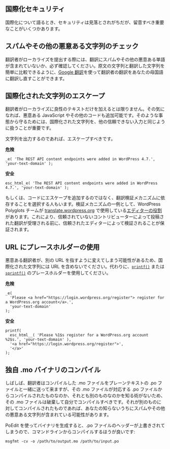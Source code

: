 <!-- 
Internationalization Security
 -->
国際化セキュリティ
-----------------------------

<!-- 
Security is often overlooked when talking about internationalization, but there are a few important things to keep in mind.
 -->
国際化について語るとき、セキュリティは見落とされがちだが、留意すべき重要なことがいくつかあります。

<!-- 
## Check for Spam and Other Malicious Strings
 -->
## スパムやその他の悪意ある文字列のチェック

<!-- 
When a translator submits a localization to you, always check to make sure they didn't include spam or other malicious words in their translation. You can use [Google Translate](https://translate.google.com/) to translate their translation back into your native language so that you can easily compare the original and translated strings.
 -->
翻訳者がローカライズを提出する際には、翻訳にスパムやその他の悪意ある単語が含まれていないか、必ず確認してください。原文の文字列と翻訳した文字列を簡単に比較できるように、[Google 翻訳](https://translate.google.com/)を使って翻訳者の翻訳をあなたの母国語に翻訳し直すことができます。

<!-- 
## Escape Internationalized Strings
 -->
## 国際化された文字列のエスケープ

<!-- 
You can't trust that a translator will only add benign text to their localization; if they want to, they could add malicious JavaScript or other code instead. To protect against that, it's important to treat internationalized strings like you would any other untrusted input.
 -->
翻訳者がローカライズに良性のテキストだけを加えるとは限りません。その気になれば、悪意ある JavaScript やその他のコードも追加可能です。そのような事態から守るためには、国際化された文字列を、他の信頼できない入力と同じように扱うことが重要です。

<!-- 
If you're outputting the strings, then they should be escaped.
 -->
文字列を出力するのであれば、エスケープすべきです。

<!-- 
**Insecure**
 -->
**危険**

```
_e( 'The REST API content endpoints were added in WordPress 4.7.', 'your-text-domain' );
```

<!-- 
**Secure**
 -->
**安全**

```
esc_html_e( 'The REST API content endpoints were added in WordPress 4.7.', 'your-text-domain' );
```

<!-- 
Alternatively, some people choose to rely on a translation verification mechanism, rather than adding escaping to their code. One example of a verification mechanism is [the editor roles](https://make.wordpress.org/polyglots/handbook/glossary/#project-translation-editor) that the WordPress Polyglots team uses for [translate.wordpress.org](https://translate.wordpress.org/). This ensures that any translation submitted by an untrusted contributor has been verified by a trusted editor before being accepted.
 -->
もしくは、コードにエスケープを追加するのではなく、翻訳検証メカニズムに依存することを選択する人もいます。検証メカニズムの一例として、WordPress Polyglots チームが [translate.wordpress.org](https://translate.wordpress.org/) で使用している[エディターの役割](https://make.wordpress.org/polyglots/handbook/glossary/#project-translation-editor)があります。これにより、信頼されていないコントリビューターによって投稿された翻訳が受理される前に、信頼されたエディターによって検証されることが保証されます。

<!-- 
## Use Placeholders for URLs
 -->
## URL にプレースホルダーの使用

<!-- 
Don't include URLs in internationalized strings, because a malicious translator could change them to point to a different URL. Instead, use placeholders for [`printf()`](https://www.php.net/manual/en/function.printf.php) or [`sprintf()`](https://www.php.net/manual/en/function.sprintf.php).
 -->
悪意ある翻訳者が、別の URL を指すように変えてしまう可能性があるため、国際化された文字列には URL を含めないでください。代わりに、[`printf()`](https://www.php.net/manual/en/function.printf.php) または [`sprintf()`](https://www.php.net/manual/en/function.sprintf.php) のプレースホルダーを使用してください。

<!-- 
**Insecure**
 -->
**危険**

```
_e(
  'Please <a href="https://login.wordpress.org/register"> register for a WordPress.org account</a>.',
  'your-text-domain'
);
```

<!-- 
**Secure**
 -->
**安全**

```
printf(
  esc_html__( 'Please %1$s register for a WordPress.org account %2$s.', 'your-text-domain' ),
  '<a href="https://login.wordpress.org/register">',
  '</a>'
);
```

<!-- 
## Compile Your Own .mo Binaries
 -->
## 独自 .mo バイナリのコンパイル

<!-- 
Often translators will send the compiled .mo file along with the plaintext .po file, but you should discard their .mo file and compile your own, because you have no way of knowing whether or not it was compiled from the corresponding .po file, or a different one. If it was compiled against a different one, then it could contain spam and other malicious strings without your knowledge.
 -->
しばしば、翻訳者はコンパイルした .mo ファイルをプレーンテキストの .po ファイルと一緒に送って来ますが、その .mo ファイルが対応する .po ファイルからコンパイルされたものなのか、それとも別のものなのかを知る術がないため、その .mo ファイルは破棄して自分でコンパイルすべきです。それが別のものに対してコンパイルされたものであれば、あなたの知らないうちにスパムやその他の悪意ある文字列が含まれている可能性があります。

<!-- 
Using PoEdit to generate the binary will override the headers in the .po file, so instead it's better to compile it from the command line:
 -->
PoEdit を使ってバイナリを生成すると、.po ファイルのヘッダーが上書きされてしまうので、コマンドラインからコンパイルするほうが良いです:

```
msgfmt -cv -o /path/to/output.mo /path/to/input.po
```